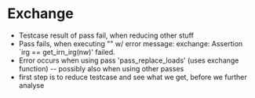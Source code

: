 # Exchange

- Testcase result of pass fail, when reducing other stuff
- Pass fails, when executing "" w/ error message: exchange: Assertion `irg == get_irn_irg(nw)' failed.
- Error occurs when using pass 'pass_replace_loads' (uses exchange function) -- possibly also when using other passes
- first step is to reduce testcase and see what we get, before we further analyse